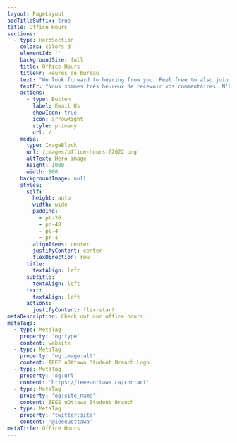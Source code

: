 ```yaml
---
layout: PageLayout
addTitleSuffix: true
title: Office Hours
sections:
  - type: HeroSection
    colors: colors-d
    elementId: ''
    backgroundSize: full
    title: Office Hours
    titleFr: Heures de bureau
    text: "We look forward to hearing from you. Feel free to also join the official uOttawa Engineering discord server by clicking on this link :\_<https://discord.gg/jPHy6uUThH>\n\n"
    textFr: "Nous sommes très heureux de recevoir vos commentaires. N'hésitez pas à rejoindre également le serveur discord officiel de serveur discord du Génie de l'Université d'Ottawa en cliquant sur ce lien :\_<https://discord.gg/jPHy6uUThH>\n"
    actions:
      - type: Button
        label: Email Us
        showIcon: true
        icon: arrowRight
        style: primary
        url: /
    media:
      type: ImageBlock
      url: /images/office-hours-f2022.png
      altText: Hero image
      height: 1000
      width: 800
    backgroundImage: null
    styles:
      self:
        height: auto
        width: wide
        padding:
          - pt-36
          - pb-48
          - pl-4
          - pr-4
        alignItems: center
        justifyContent: center
        flexDirection: row
      title:
        textAlign: left
      subtitle:
        textAlign: left
      text:
        textAlign: left
      actions:
        justifyContent: flex-start
metaDescription: Check out our office hours.
metaTags:
  - type: MetaTag
    property: 'og:type'
    content: website
  - type: MetaTag
    property: 'og:image:alt'
    content: IEEE uOttawa Student Branch Logo
  - type: MetaTag
    property: 'og:url'
    content: 'https://ieeeuottawa.ca/contact'
  - type: MetaTag
    property: 'og:site_name'
    content: IEEE uOttawa Student Branch
  - type: MetaTag
    property: 'twitter:site'
    content: '@ieeeuottawa'
metaTitle: Office Hours
---
```

